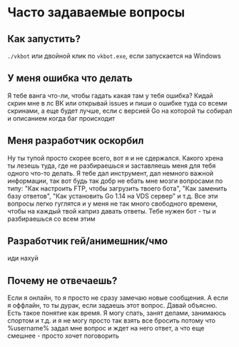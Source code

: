 # Часто задаваемые вопросы

## Как запустить?

`./vkbot` или двойной клик по `vkbot.exe`, если запускается на Windows

## У меня ошибка что делать

Я тебе ванга что-ли, чтобы гадать какая там у тебя ошибка? Кидай скрин мне в лс ВК или открывай issues и пиши о ошибке туда со всеми скринами, а еще будет лучше, если с версией Go на которой ты собирал и описанием когда баг происходит

## Меня разработчик оскорбил

Ну ты тупой просто скорее всего, вот я и не сдержался. Какого хрена ты лезешь туда, где не разбираешься и заставляешь меня для тебя одного что-то делать. Я тебе дал инструмент, дал немного важной информации, так вот будь так добр не ебать мне мозги вопросами по типу: "Как настроить FTP, чтобы загрузить твоего бота", "Как заменить базу ответов", "Как установить Go 1.14 на VDS сервер" и т.д. Все эти вопросы легко гуглятся и у меня не так много свободного времени, чтобы на каждый твой каприз давать ответы. Тебе нужен бот - ты и разбираешься со всем этим

## Разработчик гей/анимешник/чмо

иди нахуй

## Почему не отвечаешь?

Если я онлайн, то я просто не сразу замечаю новые сообщения. А если я оффлайн, то ты дурак, если задаешь этот вопрос. Давай объясню. Есть такое понятие как время. Я могу спать, занят делами, занимаюсь спортом и т.д. и я не могу просто так взять все бросить потому что %username% задал мне вопрос и ждет на него ответ, а что еще смешнее - просто хочет поговорить